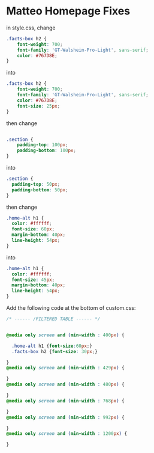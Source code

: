 # Matteo Homepage Fixes

in style.css, change

```css
.facts-box h2 {
    font-weight: 700;
    font-family: 'GT-Walsheim-Pro-Light', sans-serif;
    color: #767D8E;
}
```

into 

```css
.facts-box h2 {
    font-weight: 700;
    font-family: 'GT-Walsheim-Pro-Light', sans-serif;
    color: #767D8E;
    font-size: 25px;
}
```


then change

```css

.section {
    padding-top: 100px;
    padding-bottom: 100px;
}

```

into

```css
.section {
  padding-top: 50px;
  padding-bottom: 50px;
}
```


then change

```css
.home-alt h1 {
  color: #ffffff;
  font-size: 60px;
  margin-bottom: 40px;
  line-height: 54px;
}
```

into 

```css
.home-alt h1 {
  color: #ffffff;
  font-size: 45px;
  margin-bottom: 40px;
  line-height: 54px;
}
```

Add the following code at the bottom of custom.css:

```css
/* ------ /FILTERED TABLE ------ */


@media only screen and (min-width : 400px) {

  .home-alt h1 {font-size:60px;}
  .facts-box h2 {font-size: 30px;}

}
@media only screen and (min-width : 429px) {

}
@media only screen and (min-width : 480px) {

}
@media only screen and (min-width : 768px) {

}
@media only screen and (min-width : 992px) {

}
@media only screen and (min-width : 1200px) {

}

```
